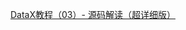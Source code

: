 [DataX教程（03）- 源码解读（超详细版）](https://developer.aliyun.com/article/1045805?spm=a2c6h.24874632.expert-profile.211.378a5fd9yJuKcX#slide-12)